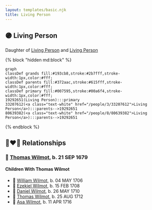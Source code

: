 ```yaml
---
layout: templates/basic.njk
title: Living Person
---
```

## 🟣 Living Person

Daughter of [Living Person](/people/8/80639382) and [Living Person](/people/3/33207612)

{% block "hidden md:block" %}
```mermaid
graph
classDef grands fill:#193cb8,stroke:#2b7fff,stroke-width:1px,color:#fff;
classDef parents fill:#372aac,stroke:#615fff,stroke-width:1px,color:#fff;
classDef primary fill:#007595,stroke:#00a6f4,stroke-width:1px,color:#fff;
19292651(Living Person):::primary
33207612(<a class="text-white" href="/people/3/33207612">Living Person</a>):::parents-->19292651
80639382(<a class="text-white" href="/people/8/80639382">Living Person</a>):::parents-->19292651
```
{% endblock %}

## 👩‍❤️‍👨 Relationships

### 🔵 [Thomas Wilmot](/people/3/36930663), b. 21 SEP 1679

#### Children With Thomas Wilmot
* 🔵 [William Wilmot](/people/7/75329141), b. 04 MAY 1706
* 🔵 [Ezekiel Wilmot](/people/7/74243487), b. 15 FEB 1708
* 🔵 [Daniel Wilmot](/people/1/15714816), b. 26 MAY 1710
* 🔵 [Thomas Wilmot](/people/5/57007378), b. 25 AUG 1712
* 🔵 [Asa Wilmot](/people/1/15735504), b. 11 APR 1716